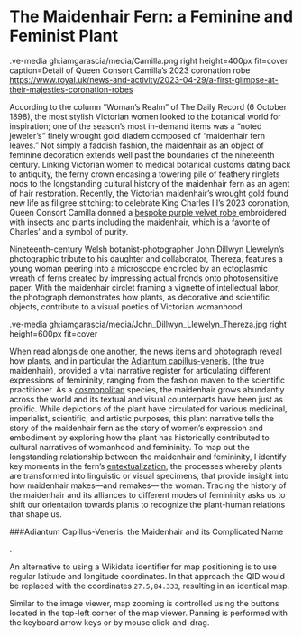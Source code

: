 

# The Maidenhair Fern: a Feminine and Feminist Plant

.ve-media gh:iamgarascia/media/Camilla.png right height=400px fit=cover caption=Detail of Queen Consort Camilla’s 2023 coronation robe https://www.royal.uk/news-and-activity/2023-04-29/a-first-glimpse-at-their-majesties-coronation-robes

According to the column “Woman’s Realm” of The Daily Record (6 October 1898), the most stylish Victorian women looked to the botanical world for inspiration; one of the season’s most in-demand items was a “noted jeweler’s” finely wrought gold diadem composed of “maidenhair fern leaves.” Not simply a faddish fashion, the maidenhair as an object of feminine decoration extends well past the boundaries of the nineteenth century. 
Linking Victorian women to medical botanical customs dating back to antiquity, the ferny crown encasing a towering pile of feathery ringlets nods to the longstanding cultural history of the maidenhair fern as an agent of hair restoration. Recently, the Victorian maidenhair’s wrought gold found new life as filigree stitching: to celebrate King Charles III’s 2023 coronation, Queen Consort Camilla donned a [bespoke purple velvet robe ](https://www.royal.uk/news-and-activity/2023-04-29/a-first-glimpse-at-their-majesties-coronation-robes) embroidered with insects and plants including the maidenhair, which is a favorite of Charles' and a symbol of purity.

Nineteenth-century Welsh botanist-photographer John Dillwyn Llewelyn’s photographic tribute to his daughter and collaborator, Thereza, features a young woman peering into a microscope encircled by an ectoplasmic wreath of ferns created by impressing actual fronds onto photosensitive paper. With the maidenhair circlet framing a vignette of intellectual labor, the photograph demonstrates how plants, as decorative and scientific objects, contribute to a visual poetics of Victorian womanhood. 

.ve-media gh:iamgarascia/media/John_Dillwyn_Llewelyn_Thereza.jpg right height=600px fit=cover

When read alongside one another, the news items and photograph reveal how plants, and in particular the [Adiantum capillus-veneris](https://powo.science.kew.org/taxon/urn:lsid:ipni.org:names:325030-2), (the true maidenhair), provided a vital narrative register for articulating different expressions of femininity, ranging from the fashion maven to the scientific practitioner. As a [cosmopolitan](https://en.wikipedia.org/wiki/Cosmopolitan_distribution) species, the maidenhair grows abundantly across the world and its textual and visual counterparts have been just as prolific. While depictions of the plant have circulated for various medicinal, imperialist, scientific, and artistic purposes, this plant narrative tells the story of the maidenhair fern as the story of women’s expression and embodiment by exploring how the plant has historically contributed to cultural narratives of womanhood and femininity. To map out the longstanding relationship between the maidenhair and femininity, I identify key moments in the fern’s [entextualization](https://escholarship.org/content/qt02b8p8jh/qt02b8p8jh_noSplash_858e31711da53bed379afe05bdd7b70b.pdf?t=nukqzr#:~:text=Entextualization%2C%20or%20the%20process%20by,process%20of%20power%20and%20authority.), the processes whereby plants are transformed into linguistic or visual specimens, that provide insight into how maidenhair makes—and remakes— the woman. Tracing the history of the maidenhair and its alliances to different modes of femininity asks us to shift our orientation towards plants to recognize the plant-human relations that shape us.



###Adiantum Capillus-Veneris: the Maidenhair and its Complicated Name

.

An alternative to using a Wikidata identifier for map positioning is to use regular latitude and longitude coordinates.  In that approach the QID would be replaced with the coordinates `27.5,84.333`, resulting in an identical map.

Similar to the image viewer, map zooming is controlled using the buttons located in the top-left corner of the map viewer.  Panning is performed with the keyboard arrow keys or by mouse click-and-drag.
